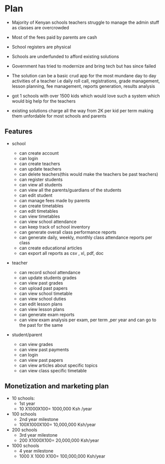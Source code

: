 # Plan
- Majority of Kenyan schools teachers struggle to manage the admin stuff as classes are overcrowded
- Most of the fees paid by parents are cash
- School registers are physical
- Schools are underfunded to afford existing solutions
- Government has tried to modernize and bring tech but has since failed

- The solution can be a basic crud app for the most mundane day to day activities of a teacher i.e daily roll call, registrations, grade management, lesson planning, fee management, reports generation, results analysis

- got 1 schools with over 1500 kids which would love such a system which would big help for the teachers
- existing solutions charge all the way from 2K per kid per term making them unfordable for most schools and parents

## Features
- school

	- can create account
	- can login
	- can create teachers
	- can update teachers
	- can delete teachers(this would make the teachers be past teachers)
	- can register students
	- can view all students
	- can view all the parents/guardians of the students
	- can edit student
	- can manage fees made by parents
	- can create timetables
	- can edit timetables
	- can view timetables
	- can view school attendance
	- can keep track of school inventory
	- can generate overall class performance reports
	- can generate daily, weekly, monthly class attendance reports per class
	- can create educational articles
	- can export all reports as csv , xl, pdf, doc
	
- teacher

	- can record school attendance
	- can update students grades
	- can view past grades
	- can upload past papers
	- can view school timetable
	- can view school duties
	- can edit lesson plans
	- can view lesson plans
	- can generate exam reports 
	- can view exam analysis per exam, per term ,per year and can go to the past for the same
	
- student/parent
	- can view grades
	- can view past payments
	- can login
	- can view past papers
	- can view articles about specific topics
	- can view class specific timetable

## Monetization and marketing plan

- 10 schools:
	- 1st year
	- 10 X1000X100= 1000,000 Ksh /year
- 100 schools
	- 2nd year milestone
	- 100X1000X100= 10,000,000 Ksh/year
- 200 schools
	- 3rd year milestone
	- 200 X1000X100= 20,000,000 Ksh/year
- 1000 schools
	- 4 year milestone
	- 1000 X 1000 X100= 100,000,000 Ksh/year
